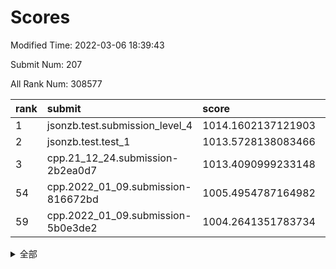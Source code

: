 # Scores

Modified Time: 2022-03-06 18:39:43

Submit Num: 207

All Rank Num: 308577

| rank |               submit               |       score        |       sigma        | pk_num |
| :--- | :--------------------------------- | :----------------- | :----------------- | :----- |
| 1    | jsonzb.test.submission_level_4     | 1014.1602137121903 | 0.8176293820995173 | 5963   |
| 2    | jsonzb.test.test_1                 | 1013.5728138083466 | 0.8378298031357094 | 5956   |
| 3    | cpp.21_12_24.submission-2b2ea0d7   | 1013.4090999233148 | 0.8099740859826401 | 5963   |
| 54   | cpp.2022_01_09.submission-816672bd | 1005.4954787164982 | 0.7276178986122774 | 5967   |
| 59   | cpp.2022_01_09.submission-5b0e3de2 | 1004.2641351783734 | 0.7198878881560706 | 5966   |


<details>
<summary>全部</summary>

| rank |                 submit                 |       score        |       sigma        | pk_num |
| :--- | :------------------------------------- | :----------------- | :----------------- | :----- |
| 1    | jsonzb.test.submission_level_4         | 1014.1602137121903 | 0.8176293820995173 | 5963   |
| 2    | jsonzb.test.test_1                     | 1013.5728138083466 | 0.8378298031357094 | 5956   |
| 3    | cpp.21_12_24.submission-2b2ea0d7       | 1013.4090999233148 | 0.8099740859826401 | 5963   |
| 4    | gobigger.level_3.submission_level_3_22 | 1011.5646846745576 | 0.775946207977956  | 5961   |
| 5    | gobigger.level_3.submission_level_3_27 | 1011.3671144084512 | 0.755215006793506  | 5960   |
| 6    | gobigger.level_3.submission_level_3_38 | 1011.2144835434002 | 0.7710046946379758 | 5961   |
| 7    | gobigger.level_3.submission_level_3_32 | 1011.1188818524158 | 0.7684961497553466 | 5960   |
| 8    | gobigger.level_3.submission_level_3_4  | 1010.7887826040293 | 0.7615835132989413 | 5962   |
| 9    | gobigger.level_3.submission_level_3_45 | 1010.7368922908464 | 0.7954957561590692 | 5963   |
| 10   | gobigger.level_3.submission_level_3_31 | 1010.6371482791437 | 0.7505083330339547 | 5962   |
| 11   | gobigger.level_3.submission_level_3_19 | 1010.6051575471062 | 0.772253441155126  | 5967   |
| 12   | gobigger.level_3.submission_level_3_23 | 1010.5634075705353 | 0.7823676215180061 | 5962   |
| 13   | gobigger.level_3.submission_level_3_48 | 1010.4204449377145 | 0.7903030560254859 | 5963   |
| 14   | gobigger.level_3.submission_level_3_42 | 1010.3815683599296 | 0.7595849509519038 | 5968   |
| 15   | gobigger.level_3.submission_level_3_44 | 1010.333762337371  | 0.7635669952940066 | 5964   |
| 16   | gobigger.level_3.submission_level_3_29 | 1010.31878644978   | 0.7690024441869461 | 5964   |
| 17   | gobigger.level_3.submission_level_3_28 | 1010.3138088511686 | 0.76276118799208   | 5964   |
| 18   | gobigger.level_3.submission_level_3_6  | 1010.3107908165757 | 0.7715080464049281 | 5965   |
| 19   | gobigger.level_3.submission_level_3_9  | 1010.2909974090518 | 0.7714302203567001 | 5960   |
| 20   | gobigger.level_3.submission_level_3_46 | 1010.1856382548406 | 0.7555351565648667 | 5963   |
| 21   | gobigger.level_3.submission_level_3_12 | 1010.1105527048031 | 0.7443409703397234 | 5957   |
| 22   | gobigger.level_3.submission_level_3_1  | 1010.1025467120493 | 0.768137120794876  | 5963   |
| 23   | gobigger.level_3.submission_level_3_20 | 1010.0992582942639 | 0.7659429242810096 | 5967   |
| 24   | gobigger.level_3.submission_level_3_0  | 1010.0941117809311 | 0.7430902068724371 | 5957   |
| 25   | gobigger.level_3.submission_level_3_16 | 1009.9837118658962 | 0.7899368478044964 | 5964   |
| 26   | gobigger.level_3.submission_level_3_35 | 1009.898835195762  | 0.7486280416171619 | 5967   |
| 27   | gobigger.level_3.submission_level_3_40 | 1009.8913333444559 | 0.7606421168796245 | 5961   |
| 28   | gobigger.level_3.submission_level_3_14 | 1009.8876475110717 | 0.750528403027515  | 5960   |
| 29   | gobigger.level_3.submission_level_3_17 | 1009.8298615381229 | 0.7619111966293852 | 5965   |
| 30   | gobigger.level_3.submission_level_3_13 | 1009.8220976466525 | 0.7487367763909544 | 5957   |
| 31   | gobigger.level_3.submission_level_3_26 | 1009.7912567811808 | 0.7785740445944811 | 5961   |
| 32   | gobigger.level_3.submission_level_3_21 | 1009.776469127797  | 0.7457267434541558 | 5957   |
| 33   | gobigger.level_3.submission_level_3_11 | 1009.637003694607  | 0.7556829651304726 | 5966   |
| 34   | gobigger.level_3.submission_level_3_18 | 1009.6222198938599 | 0.7550300277886102 | 5960   |
| 35   | gobigger.level_3.submission_level_3_33 | 1009.6130237383329 | 0.7552585582176591 | 5963   |
| 36   | gobigger.level_3.submission_level_3_25 | 1009.5941522893447 | 0.7840718775258445 | 5961   |
| 37   | gobigger.level_3.submission_level_3_30 | 1009.4498528015024 | 0.7479611438559624 | 5964   |
| 38   | gobigger.level_3.submission_level_3_47 | 1009.4444859352956 | 0.7510316228058429 | 5962   |
| 39   | gobigger.level_3.submission_level_3_43 | 1009.4178549550928 | 0.7633136088778936 | 5963   |
| 40   | gobigger.level_3.submission_level_3_7  | 1009.3585947624778 | 0.7755239421062692 | 5966   |
| 41   | gobigger.level_3.submission_level_3_34 | 1009.2630288484794 | 0.7622983024489038 | 5958   |
| 42   | gobigger.level_3.submission_level_3_15 | 1009.212738746571  | 0.7608998897066788 | 5961   |
| 43   | gobigger.level_3.submission_level_3_8  | 1009.1810243264488 | 0.7521565794470708 | 5962   |
| 44   | gobigger.level_3.submission_level_3_37 | 1009.1522342147393 | 0.7510007487632837 | 5963   |
| 45   | gobigger.level_3.submission_level_3_2  | 1009.1086303870076 | 0.7610321960029293 | 5968   |
| 46   | gobigger.level_3.submission_level_3_36 | 1009.0995101476259 | 0.7310647683802711 | 5964   |
| 47   | gobigger.level_3.submission_level_3_41 | 1009.0886560994979 | 0.7516938389387059 | 5964   |
| 48   | gobigger.level_3.submission_level_3_10 | 1009.0514364574778 | 0.7581438202400096 | 5963   |
| 49   | gobigger.level_3.submission_level_3_49 | 1008.9953140468101 | 0.7461504777416746 | 5968   |
| 50   | gobigger.level_3.submission_level_3_24 | 1008.5996232276374 | 0.7362773824134639 | 5966   |
| 51   | gobigger.level_3.submission_level_3_39 | 1008.5560304813506 | 0.7438111501775262 | 5964   |
| 52   | gobigger.level_3.submission_level_3_5  | 1008.5120778153575 | 0.7398105569611142 | 5965   |
| 53   | gobigger.level_3.submission_level_3_3  | 1007.0537048051375 | 0.7317582336292038 | 5964   |
| 54   | cpp.2022_01_09.submission-816672bd     | 1005.4954787164982 | 0.7276178986122774 | 5967   |
| 55   | gobigger.level_1.submission_level_1_24 | 1004.8211801783985 | 0.7197423874320824 | 5966   |
| 56   | gobigger.level_1.submission_level_1_10 | 1004.7067398456614 | 0.7238948574306058 | 5968   |
| 57   | gobigger.level_1.submission_level_1_37 | 1004.3493676952628 | 0.714079303468192  | 5967   |
| 58   | gobigger.level_1.submission_level_1_27 | 1004.2840023109298 | 0.7219187699088928 | 5965   |
| 59   | cpp.2022_01_09.submission-5b0e3de2     | 1004.2641351783734 | 0.7198878881560706 | 5966   |
| 60   | gobigger.level_1.submission_level_1_4  | 1004.1981600024797 | 0.7343874892418475 | 5955   |
| 61   | gobigger.level_1.submission_level_1_36 | 1004.1768711341088 | 0.7225646532165668 | 5961   |
| 62   | gobigger.level_1.submission_level_1_7  | 1004.0381853690621 | 0.7106052363039831 | 5962   |
| 63   | gobigger.level_1.submission_level_1_39 | 1003.998792235746  | 0.7080878180715218 | 5966   |
| 64   | gobigger.level_1.submission_level_1_12 | 1003.9748304424405 | 0.7154450556248556 | 5966   |
| 65   | gobigger.level_1.submission_level_1_19 | 1003.964118286342  | 0.7186538529433011 | 5969   |
| 66   | gobigger.level_1.submission_level_1_28 | 1003.9256101652711 | 0.7042847354328798 | 5965   |
| 67   | gobigger.level_1.submission_level_1_43 | 1003.8693229338127 | 0.728938641288977  | 5959   |
| 68   | gobigger.level_1.submission_level_1_16 | 1003.8692548706748 | 0.7231467459843222 | 5961   |
| 69   | gobigger.level_1.submission_level_1_8  | 1003.8605873028093 | 0.7157537756814673 | 5961   |
| 70   | gobigger.level_1.submission_level_1_41 | 1003.8465662565628 | 0.710357280080479  | 5967   |
| 71   | gobigger.level_1.submission_level_1_15 | 1003.828010626811  | 0.7137453768503718 | 5965   |
| 72   | gobigger.level_1.submission_level_1_34 | 1003.7557140144917 | 0.711968076903528  | 5966   |
| 73   | gobigger.level_1.submission_level_1_9  | 1003.7252949119529 | 0.7229049548224582 | 5957   |
| 74   | gobigger.level_1.submission_level_1_17 | 1003.694537587739  | 0.7075475732771218 | 5955   |
| 75   | gobigger.level_1.submission_level_1_46 | 1003.6638752054902 | 0.7113656420463065 | 5960   |
| 76   | gobigger.level_1.submission_level_1_47 | 1003.5653985430848 | 0.7291140562430933 | 5962   |
| 77   | gobigger.level_1.submission_level_1_6  | 1003.4499879167719 | 0.7256930270566446 | 5966   |
| 78   | gobigger.level_1.submission_level_1_45 | 1003.3920903324081 | 0.7186186147706296 | 5960   |
| 79   | gobigger.level_1.submission_level_1_35 | 1003.3798804618447 | 0.7292664850010813 | 5964   |
| 80   | gobigger.level_1.submission_level_1_20 | 1003.379604451505  | 0.7126060455944072 | 5961   |
| 81   | gobigger.level_1.submission_level_1_32 | 1003.3425490495008 | 0.7308393349065673 | 5962   |
| 82   | gobigger.level_1.submission_level_1_3  | 1003.2895670544698 | 0.7087945804177982 | 5964   |
| 83   | gobigger.level_1.submission_level_1_33 | 1003.2139767751449 | 0.7177775411774701 | 5963   |
| 84   | gobigger.level_1.submission_level_1_18 | 1003.1203659717119 | 0.722461733843939  | 5960   |
| 85   | gobigger.level_1.submission_level_1_2  | 1003.046621605985  | 0.7133684228306576 | 5964   |
| 86   | gobigger.level_1.submission_level_1_25 | 1003.0353733524037 | 0.7209393102057141 | 5963   |
| 87   | gobigger.level_1.submission_level_1_5  | 1003.0349954140377 | 0.7093174786192182 | 5970   |
| 88   | gobigger.level_1.submission_level_1_44 | 1003.0180647002677 | 0.7158806340941569 | 5958   |
| 89   | gobigger.level_1.submission_level_1_0  | 1002.9934685839353 | 0.7117134642743711 | 5964   |
| 90   | gobigger.level_1.submission_level_1_30 | 1002.9189505115418 | 0.7224177974624529 | 5970   |
| 91   | gobigger.level_1.submission_level_1_38 | 1002.903881884257  | 0.7253037106389533 | 5963   |
| 92   | gobigger.level_1.submission_level_1_49 | 1002.8868067685897 | 0.710957120366047  | 5962   |
| 93   | gobigger.level_1.submission_level_1_14 | 1002.7909616452223 | 0.7143688042152986 | 5963   |
| 94   | gobigger.level_1.submission_level_1_11 | 1002.7430826400412 | 0.7153556830347969 | 5960   |
| 95   | gobigger.level_1.submission_level_1_42 | 1002.6281212490298 | 0.7090296558179231 | 5957   |
| 96   | gobigger.level_1.submission_level_1_40 | 1002.6253800771618 | 0.7403771536890901 | 5961   |
| 97   | gobigger.level_1.submission_level_1_48 | 1002.4757228125828 | 0.7163150077151172 | 5959   |
| 98   | gobigger.level_1.submission_level_1_13 | 1002.4686341679511 | 0.7143269524489817 | 5958   |
| 99   | gobigger.level_1.submission_level_1_22 | 1002.4648899772764 | 0.7001427258508441 | 5962   |
| 100  | gobigger.level_1.submission_level_1_26 | 1002.3001629186729 | 0.7201537585930904 | 5967   |
| 101  | gobigger.level_1.submission_level_1_29 | 1002.2926687839275 | 0.6999471270491029 | 5965   |
| 102  | gobigger.level_1.submission_level_1_31 | 1002.1754678234425 | 0.7165745443095533 | 5964   |
| 103  | gobigger.level_1.submission_level_1_21 | 1002.0439139200394 | 0.7212010556572823 | 5964   |
| 104  | gobigger.level_1.submission_level_1_23 | 1001.5880840143544 | 0.7098296179646543 | 5957   |
| 105  | gobigger.level_1.submission_level_1_1  | 1001.562760717939  | 0.7153354134139709 | 5963   |
| 106  | gobigger.random.submission_random_4    | 997.5825124819241  | 0.7143348151780232 | 5964   |
| 107  | gobigger.random.submission_random_49   | 997.3250195076467  | 0.7020990797888671 | 5964   |
| 108  | gobigger.random.submission_random_28   | 997.1296992954525  | 0.6965687292995938 | 5967   |
| 109  | gobigger.random.submission_random_39   | 997.1048896505657  | 0.7101298923013768 | 5959   |
| 110  | gobigger.random.submission_random_42   | 996.927853336133   | 0.7113387720162921 | 5960   |
| 111  | gobigger.random.submission_random_36   | 996.8914103445936  | 0.698856933415251  | 5962   |
| 112  | gobigger.random.submission_random_13   | 996.8794818762645  | 0.7102189093088858 | 5960   |
| 113  | gobigger.random.submission_random_44   | 996.8245782751516  | 0.6992492872489942 | 5962   |
| 114  | gobigger.random.submission_random_34   | 996.8179700504465  | 0.7093073805704854 | 5967   |
| 115  | gobigger.random.submission_random_1    | 996.75852694494    | 0.6970139104917751 | 5966   |
| 116  | gobigger.random.submission_random_23   | 996.674076619977   | 0.7096115828538311 | 5959   |
| 117  | gobigger.random.submission_random_38   | 996.6720326883794  | 0.696884712925992  | 5960   |
| 118  | gobigger.random.submission_random_40   | 996.6073381230151  | 0.7128365986803745 | 5966   |
| 119  | gobigger.random.submission_random_29   | 996.5222355542875  | 0.7052710096598843 | 5961   |
| 120  | gobigger.random.submission_random_15   | 996.4349786136416  | 0.7109467239006412 | 5963   |
| 121  | gobigger.random.submission_random_19   | 996.3293416477976  | 0.7210322071715343 | 5963   |
| 122  | gobigger.random.submission_random_6    | 996.3147081122704  | 0.7156644061111739 | 5965   |
| 123  | gobigger.random.submission_random_12   | 996.3048929924385  | 0.7130133623070292 | 5964   |
| 124  | gobigger.random.submission_random_0    | 996.0801958620995  | 0.7066933712792396 | 5957   |
| 125  | gobigger.random.submission_random_46   | 996.0232677323537  | 0.7098954118337351 | 5963   |
| 126  | gobigger.random.submission_random_32   | 996.0222714991942  | 0.7100868677478178 | 5960   |
| 127  | gobigger.random.submission_random_25   | 996.0171678518387  | 0.7117252851742195 | 5962   |
| 128  | gobigger.random.submission_random_43   | 996.015608794593   | 0.7201000415941766 | 5958   |
| 129  | gobigger.random.submission_random_27   | 995.9982260167754  | 0.7173010650036801 | 5963   |
| 130  | gobigger.random.submission_random_9    | 995.9292668719285  | 0.702585574507009  | 5967   |
| 131  | gobigger.random.submission_random_21   | 995.8888542221408  | 0.7070923814776171 | 5965   |
| 132  | gobigger.random.submission_random_7    | 995.8603114125366  | 0.7007461649764527 | 5964   |
| 133  | gobigger.random.submission_random_24   | 995.7911537181859  | 0.7030673571376619 | 5964   |
| 134  | gobigger.random.submission_random_45   | 995.7805092022884  | 0.7207332635695785 | 5961   |
| 135  | gobigger.random.submission_random_22   | 995.7580185938521  | 0.7061558622065566 | 5966   |
| 136  | gobigger.random.submission_random_3    | 995.6945259929859  | 0.7200570239497043 | 5965   |
| 137  | gobigger.random.submission_random_37   | 995.610635285294   | 0.7087656900631998 | 5960   |
| 138  | gobigger.random.submission_random_26   | 995.5817839371182  | 0.7031460232663206 | 5967   |
| 139  | gobigger.random.submission_random_20   | 995.5789055842095  | 0.6988126465469141 | 5963   |
| 140  | gobigger.random.submission_random_11   | 995.5653795170768  | 0.7232326839320483 | 5960   |
| 141  | gobigger.random.submission_random_33   | 995.5421607756397  | 0.7058401792226241 | 5958   |
| 142  | gobigger.random.submission_random_48   | 995.4796855882543  | 0.7116585813407564 | 5961   |
| 143  | gobigger.random.submission_random_14   | 995.4586038104472  | 0.7274857219242552 | 5961   |
| 144  | gobigger.random.submission_random_8    | 995.4483534309035  | 0.7132073943814293 | 5971   |
| 145  | gobigger.random.submission_random_47   | 995.4356023391272  | 0.711850191806984  | 5964   |
| 146  | gobigger.random.submission_random_35   | 995.416682400631   | 0.7130103757534463 | 5959   |
| 147  | gobigger.random.submission_random_41   | 995.2454571804964  | 0.7162610967726909 | 5965   |
| 148  | gobigger.random.submission_random_18   | 995.0871726721329  | 0.7086272908810942 | 5959   |
| 149  | gobigger.random.submission_random_10   | 995.0756911658004  | 0.7193303168078583 | 5965   |
| 150  | gobigger.random.submission_random_16   | 995.0172831065038  | 0.7105624961880571 | 5966   |
| 151  | gobigger.random.submission_random_30   | 995.0072077806328  | 0.7132888825704923 | 5967   |
| 152  | gobigger.random.submission_random_2    | 994.8715495115897  | 0.7189290756299594 | 5966   |
| 153  | gobigger.random.submission_random_31   | 994.7388605348     | 0.7128645022433602 | 5964   |
| 154  | gobigger.random.submission_random_17   | 994.49723385678    | 0.714187782338697  | 5962   |
| 155  | gobigger.random.submission_random_5    | 994.2289229150642  | 0.7320688024485897 | 5964   |
| 156  | gobigger.level_2.submission_level_2_14 | 994.1401810225957  | 0.7517345677107318 | 5960   |
| 157  | gobigger.level_2.submission_level_2_44 | 993.7682865564516  | 0.7333771667616589 | 5960   |
| 158  | gobigger.level_2.submission_level_2_23 | 993.64428232968    | 0.7395267030534034 | 5964   |
| 159  | gobigger.level_2.submission_level_2_41 | 993.3703905024167  | 0.7388863255173348 | 5959   |
| 160  | gobigger.level_2.submission_level_2_22 | 993.3436695360737  | 0.7430585976375821 | 5963   |
| 161  | gobigger.level_2.submission_level_2_7  | 993.2595908047286  | 0.7382353769617797 | 5962   |
| 162  | gobigger.level_2.submission_level_2_3  | 993.2177607938738  | 0.7302902214445088 | 5963   |
| 163  | gobigger.level_2.submission_level_2_47 | 993.1233781952038  | 0.7306427034171633 | 5964   |
| 164  | gobigger.level_2.submission_level_2_20 | 993.0687814725367  | 0.744095787675537  | 5956   |
| 165  | gobigger.level_2.submission_level_2_12 | 993.0313369538959  | 0.7233812038390796 | 5964   |
| 166  | gobigger.level_2.submission_level_2_21 | 993.0180896316142  | 0.7407184612465813 | 5962   |
| 167  | gobigger.level_2.submission_level_2_8  | 992.9950179662677  | 0.7388859657241503 | 5958   |
| 168  | gobigger.level_2.submission_level_2_10 | 992.9660455555169  | 0.745530689398563  | 5963   |
| 169  | gobigger.level_2.submission_level_2_25 | 992.9454196733735  | 0.752012042813889  | 5963   |
| 170  | gobigger.level_2.submission_level_2_1  | 992.8134754304027  | 0.7353384545118338 | 5964   |
| 171  | gobigger.level_2.submission_level_2_0  | 992.7422710394632  | 0.7464755302911091 | 5961   |
| 172  | gobigger.level_2.submission_level_2_27 | 992.7295758148006  | 0.7314088566290168 | 5962   |
| 173  | gobigger.level_2.submission_level_2_24 | 992.7045972834995  | 0.724648949902542  | 5961   |
| 174  | gobigger.level_2.submission_level_2_42 | 992.6794687515531  | 0.7459998647547736 | 5968   |
| 175  | gobigger.level_2.submission_level_2_30 | 992.6788268903833  | 0.7425272418730885 | 5967   |
| 176  | gobigger.level_2.submission_level_2_40 | 992.663809135329   | 0.7447203653808875 | 5967   |
| 177  | gobigger.level_2.submission_level_2_13 | 992.5715550868925  | 0.7433122640519403 | 5970   |
| 178  | gobigger.level_2.submission_level_2_2  | 992.5027204012506  | 0.7391296973806978 | 5955   |
| 179  | gobigger.level_2.submission_level_2_9  | 992.4825313702504  | 0.7397591943072229 | 5962   |
| 180  | gobigger.level_2.submission_level_2_39 | 992.4675430514163  | 0.7297165586546146 | 5963   |
| 181  | gobigger.level_2.submission_level_2_19 | 992.3815182977112  | 0.7405818879472501 | 5961   |
| 182  | gobigger.level_2.submission_level_2_6  | 992.327661953187   | 0.734259241647764  | 5966   |
| 183  | gobigger.level_2.submission_level_2_15 | 992.2607948630163  | 0.7780195427916942 | 5959   |
| 184  | gobigger.level_2.submission_level_2_31 | 992.2369192913093  | 0.7640045784139414 | 5965   |
| 185  | gobigger.level_2.submission_level_2_46 | 992.2066401864905  | 0.7654671937576749 | 5962   |
| 186  | gobigger.level_2.submission_level_2_34 | 991.9962609085535  | 0.7527070954230998 | 5963   |
| 187  | gobigger.level_2.submission_level_2_18 | 991.9808968529424  | 0.7634020422788791 | 5965   |
| 188  | gobigger.level_2.submission_level_2_49 | 991.9594505159181  | 0.7646174453836057 | 5966   |
| 189  | gobigger.level_2.submission_level_2_33 | 991.856353836888   | 0.7573375829120463 | 5964   |
| 190  | gobigger.level_2.submission_level_2_29 | 991.7323128068368  | 0.745390450647115  | 5962   |
| 191  | gobigger.level_2.submission_level_2_11 | 991.7044316983093  | 0.7402823834760274 | 5965   |
| 192  | gobigger.level_2.submission_level_2_36 | 991.6821900318413  | 0.7488025059803711 | 5970   |
| 193  | gobigger.level_2.submission_level_2_26 | 991.589816960101   | 0.7587832321823503 | 5967   |
| 194  | gobigger.level_2.submission_level_2_5  | 991.5766340520015  | 0.7461612399559063 | 5962   |
| 195  | gobigger.level_2.submission_level_2_17 | 991.4544698229403  | 0.729275521497746  | 5961   |
| 196  | gobigger.level_2.submission_level_2_4  | 991.4008878332432  | 0.740214949228573  | 5960   |
| 197  | gobigger.level_2.submission_level_2_37 | 991.3244245632415  | 0.7493325255521988 | 5962   |
| 198  | gobigger.level_2.submission_level_2_38 | 991.1955680796589  | 0.764762293008681  | 5964   |
| 199  | gobigger.level_2.submission_level_2_43 | 991.165345405004   | 0.7628867853307032 | 5964   |
| 200  | gobigger.level_2.submission_level_2_32 | 990.6864466370689  | 0.7814806275135655 | 5962   |
| 201  | gobigger.level_2.submission_level_2_45 | 990.6067864143143  | 0.7543899241633434 | 5961   |
| 202  | gobigger.level_2.submission_level_2_16 | 990.5531737842389  | 0.7753489696734998 | 5963   |
| 203  | gobigger.level_2.submission_level_2_35 | 990.2390749021587  | 0.7518457618790247 | 5959   |
| 204  | gobigger.level_2.submission_level_2_48 | 990.0110806332614  | 0.7546715709316302 | 5960   |
| 205  | gobigger.level_2.submission_level_2_28 | 989.646209467135   | 0.768523318171637  | 5960   |
| 206  | gobigger.none.submission_none_0        | 976.1643637174807  | 1.4589643102615941 | 5969   |
| 207  | gobigger.none.submission_none_1        | 975.9317375436518  | 1.4304173746609008 | 5967   |

</details>
